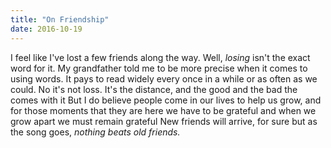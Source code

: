 ```yaml
---
title: "On Friendship"
date: 2016-10-19
---
```


I feel like I've lost a few friends along the way. Well, _losing_ isn't the exact word for it. My grandfather told me to be more precise when it comes to using words. It pays to read widely every once in a while or as often as we could. No it's not loss. It's the distance, and the good and the bad the comes with it But I do believe people come in our lives to help us grow, and for those moments that they are here we have to be grateful and when we grow apart we must remain grateful New friends will arrive, for sure but as the song goes, _nothing beats old friends._

